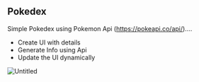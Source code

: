 ## Pokedex

Simple Pokedex using Pokemon Api (https://pokeapi.co/api/)....

- Create UI with details
- Generate Info using Api
- Update the UI dynamically

![Untitled](https://user-images.githubusercontent.com/20695270/210261878-d8a13478-96e2-4bb2-91b9-317d6ecf9fb7.png)
